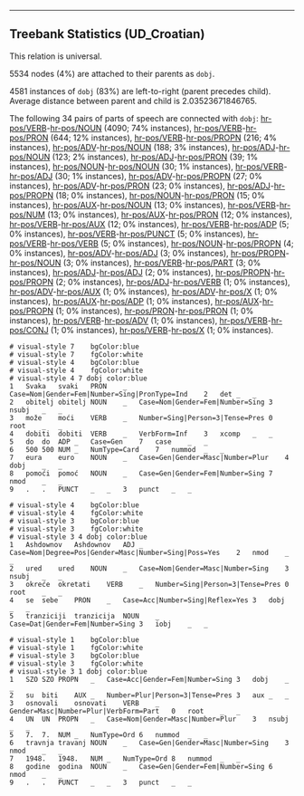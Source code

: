 

--------------------------------------------------------------------------------

## Treebank Statistics (UD_Croatian)

This relation is universal.

5534 nodes (4%) are attached to their parents as `dobj`.

4581 instances of `dobj` (83%) are left-to-right (parent precedes child).
Average distance between parent and child is 2.03523671846765.

The following 34 pairs of parts of speech are connected with `dobj`: [hr-pos/VERB]()-[hr-pos/NOUN]() (4090; 74% instances), [hr-pos/VERB]()-[hr-pos/PRON]() (644; 12% instances), [hr-pos/VERB]()-[hr-pos/PROPN]() (216; 4% instances), [hr-pos/ADV]()-[hr-pos/NOUN]() (188; 3% instances), [hr-pos/ADJ]()-[hr-pos/NOUN]() (123; 2% instances), [hr-pos/ADJ]()-[hr-pos/PRON]() (39; 1% instances), [hr-pos/NOUN]()-[hr-pos/NOUN]() (30; 1% instances), [hr-pos/VERB]()-[hr-pos/ADJ]() (30; 1% instances), [hr-pos/ADV]()-[hr-pos/PROPN]() (27; 0% instances), [hr-pos/ADV]()-[hr-pos/PRON]() (23; 0% instances), [hr-pos/ADJ]()-[hr-pos/PROPN]() (18; 0% instances), [hr-pos/NOUN]()-[hr-pos/PRON]() (15; 0% instances), [hr-pos/AUX]()-[hr-pos/NOUN]() (13; 0% instances), [hr-pos/VERB]()-[hr-pos/NUM]() (13; 0% instances), [hr-pos/AUX]()-[hr-pos/PRON]() (12; 0% instances), [hr-pos/VERB]()-[hr-pos/AUX]() (12; 0% instances), [hr-pos/VERB]()-[hr-pos/ADP]() (5; 0% instances), [hr-pos/VERB]()-[hr-pos/PUNCT]() (5; 0% instances), [hr-pos/VERB]()-[hr-pos/VERB]() (5; 0% instances), [hr-pos/NOUN]()-[hr-pos/PROPN]() (4; 0% instances), [hr-pos/ADV]()-[hr-pos/ADJ]() (3; 0% instances), [hr-pos/PROPN]()-[hr-pos/NOUN]() (3; 0% instances), [hr-pos/VERB]()-[hr-pos/PART]() (3; 0% instances), [hr-pos/ADJ]()-[hr-pos/ADJ]() (2; 0% instances), [hr-pos/PROPN]()-[hr-pos/PROPN]() (2; 0% instances), [hr-pos/ADJ]()-[hr-pos/VERB]() (1; 0% instances), [hr-pos/ADV]()-[hr-pos/AUX]() (1; 0% instances), [hr-pos/ADV]()-[hr-pos/X]() (1; 0% instances), [hr-pos/AUX]()-[hr-pos/ADP]() (1; 0% instances), [hr-pos/AUX]()-[hr-pos/PROPN]() (1; 0% instances), [hr-pos/PRON]()-[hr-pos/PRON]() (1; 0% instances), [hr-pos/VERB]()-[hr-pos/ADV]() (1; 0% instances), [hr-pos/VERB]()-[hr-pos/CONJ]() (1; 0% instances), [hr-pos/VERB]()-[hr-pos/X]() (1; 0% instances).


~~~ conllu
# visual-style 7	bgColor:blue
# visual-style 7	fgColor:white
# visual-style 4	bgColor:blue
# visual-style 4	fgColor:white
# visual-style 4 7 dobj	color:blue
1	Svaka	svaki	PRON	_	Case=Nom|Gender=Fem|Number=Sing|PronType=Ind	2	det	_	_
2	obitelj	obitelj	NOUN	_	Case=Nom|Gender=Fem|Number=Sing	3	nsubj	_	_
3	može	moći	VERB	_	Number=Sing|Person=3|Tense=Pres	0	root	_	_
4	dobiti	dobiti	VERB	_	VerbForm=Inf	3	xcomp	_	_
5	do	do	ADP	_	Case=Gen	7	case	_	_
6	500	500	NUM	_	NumType=Card	7	nummod	_	_
7	eura	euro	NOUN	_	Case=Gen|Gender=Masc|Number=Plur	4	dobj	_	_
8	pomoći	pomoć	NOUN	_	Case=Gen|Gender=Fem|Number=Sing	7	nmod	_	_
9	.	.	PUNCT	_	_	3	punct	_	_

~~~


~~~ conllu
# visual-style 4	bgColor:blue
# visual-style 4	fgColor:white
# visual-style 3	bgColor:blue
# visual-style 3	fgColor:white
# visual-style 3 4 dobj	color:blue
1	Ashdownov	Ashdownov	ADJ	_	Case=Nom|Degree=Pos|Gender=Masc|Number=Sing|Poss=Yes	2	nmod	_	_
2	ured	ured	NOUN	_	Case=Nom|Gender=Masc|Number=Sing	3	nsubj	_	_
3	okreće	okretati	VERB	_	Number=Sing|Person=3|Tense=Pres	0	root	_	_
4	se	sebe	PRON	_	Case=Acc|Number=Sing|Reflex=Yes	3	dobj	_	_
5	tranziciji	tranzicija	NOUN	_	Case=Dat|Gender=Fem|Number=Sing	3	iobj	_	_

~~~


~~~ conllu
# visual-style 1	bgColor:blue
# visual-style 1	fgColor:white
# visual-style 3	bgColor:blue
# visual-style 3	fgColor:white
# visual-style 3 1 dobj	color:blue
1	SZO	SZO	PROPN	_	Case=Acc|Gender=Fem|Number=Sing	3	dobj	_	_
2	su	biti	AUX	_	Number=Plur|Person=3|Tense=Pres	3	aux	_	_
3	osnovali	osnovati	VERB	_	Gender=Masc|Number=Plur|VerbForm=Part	0	root	_	_
4	UN	UN	PROPN	_	Case=Nom|Gender=Masc|Number=Plur	3	nsubj	_	_
5	7.	7.	NUM	_	NumType=Ord	6	nummod	_	_
6	travnja	travanj	NOUN	_	Case=Gen|Gender=Masc|Number=Sing	3	nmod	_	_
7	1948.	1948.	NUM	_	NumType=Ord	8	nummod	_	_
8	godine	godina	NOUN	_	Case=Gen|Gender=Fem|Number=Sing	6	nmod	_	_
9	.	.	PUNCT	_	_	3	punct	_	_

~~~


